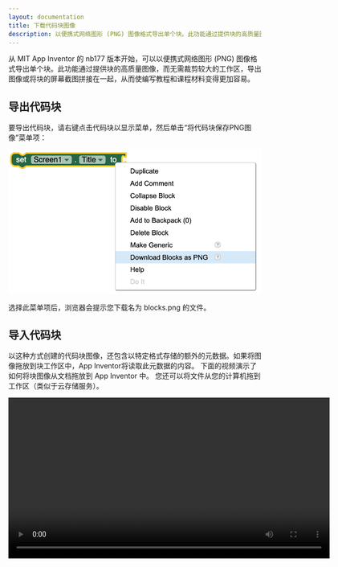 ```yaml
---
layout: documentation
title: 下载代码块图像
description: 以便携式网络图形 (PNG) 图像格式导出单个块。此功能通过提供块的高质量图像，而无需裁剪较大的工作区，导出图像或将块的屏幕截图拼接在一起，从而使编写教程和课程材料变得更加容易。
---
```


从 MIT App Inventor 的 nb177 版本开始，可以以便携式网络图形 (PNG) 图像格式导出单个块。此功能通过提供块的高质量图像，而无需裁剪较大的工作区，导出图像或将块的屏幕截图拼接在一起，从而使编写教程和课程材料变得更加容易。

## 导出代码块

要导出代码块，请右键点击代码块以显示菜单，然后单击“将代码块保存PNG图像”菜单项：

![右键点击代码块，将代码块保存为PNG菜单项](images/download-blocks-menu.png)

选择此菜单项后，浏览器会提示您下载名为 blocks.png 的文件。

## 导入代码块

以这种方式创建的代码块图像，还包含以特定格式存储的额外的元数据。如果将图像拖放到块工作区中，App Inventor将读取此元数据的内容。
下面的视频演示了如何将块图像从文档拖放到 App Inventor 中。 您还可以将文件从您的计算机拖到工作区（类似于云存储服务）。

<video width="640" height="320">
<source src="drag-and-drop.mp4" type="video/mp4" />
您的浏览器不支持播放该视频。
</video>
